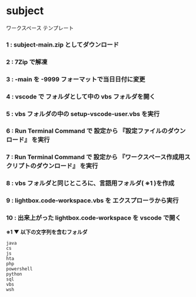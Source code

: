 # subject
ワークスペース テンプレート

### 1 : subject-main.zip としてダウンロード

### 2 : 7Zip で解凍

### 3 : -main を -9999 フォーマットで当日日付に変更

### 4 : vscode で フォルダとして中の vbs フォルダを開く

### 5 : vbs フォルダの中の setup-vscode-user.vbs を実行

### 6 : Run Terminal Command で 設定から 『設定ファイルのダウンロード』 を実行

### 7 : Run Terminal Command で 設定から 『ワークスペース作成用スクリプトのダウンロード』 を実行

### 8 : vbs フォルダと同じところに、言語用フォルダ( ※1 )を作成

### 9 : lightbox.code-workspace.vbs を エクスプローラから実行

### 10 : 出来上がった lightbox.code-workspace を vscode で開く

**※1 ▼ 以下の文字列を含むフォルダ**
```
java
cs
js
hta
php
powershell
python
sql
vbs
wsh
```
